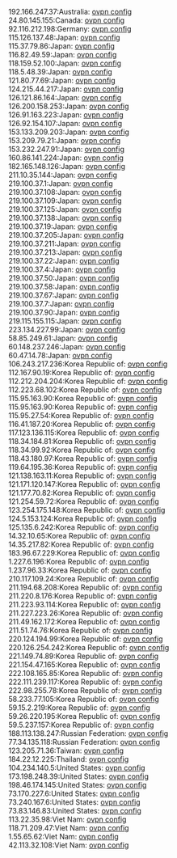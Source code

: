192.166.247.37:Australia: [ovpn config](vpn/192_166_247_37.ovpn)  
24.80.145.155:Canada: [ovpn config](vpn/24_80_145_155.ovpn)  
92.116.212.198:Germany: [ovpn config](vpn/92_116_212_198.ovpn)  
115.126.137.48:Japan: [ovpn config](vpn/115_126_137_48.ovpn)  
115.37.79.86:Japan: [ovpn config](vpn/115_37_79_86.ovpn)  
116.82.49.59:Japan: [ovpn config](vpn/116_82_49_59.ovpn)  
118.159.52.100:Japan: [ovpn config](vpn/118_159_52_100.ovpn)  
118.5.48.39:Japan: [ovpn config](vpn/118_5_48_39.ovpn)  
121.80.77.69:Japan: [ovpn config](vpn/121_80_77_69.ovpn)  
124.215.44.217:Japan: [ovpn config](vpn/124_215_44_217.ovpn)  
126.121.86.164:Japan: [ovpn config](vpn/126_121_86_164.ovpn)  
126.200.158.253:Japan: [ovpn config](vpn/126_200_158_253.ovpn)  
126.91.163.223:Japan: [ovpn config](vpn/126_91_163_223.ovpn)  
126.92.154.107:Japan: [ovpn config](vpn/126_92_154_107.ovpn)  
153.133.209.203:Japan: [ovpn config](vpn/153_133_209_203.ovpn)  
153.209.79.21:Japan: [ovpn config](vpn/153_209_79_21.ovpn)  
153.232.247.91:Japan: [ovpn config](vpn/153_232_247_91.ovpn)  
160.86.141.224:Japan: [ovpn config](vpn/160_86_141_224.ovpn)  
182.165.148.126:Japan: [ovpn config](vpn/182_165_148_126.ovpn)  
211.10.35.144:Japan: [ovpn config](vpn/211_10_35_144.ovpn)  
219.100.37.1:Japan: [ovpn config](vpn/219_100_37_1.ovpn)  
219.100.37.108:Japan: [ovpn config](vpn/219_100_37_108.ovpn)  
219.100.37.109:Japan: [ovpn config](vpn/219_100_37_109.ovpn)  
219.100.37.125:Japan: [ovpn config](vpn/219_100_37_125.ovpn)  
219.100.37.138:Japan: [ovpn config](vpn/219_100_37_138.ovpn)  
219.100.37.19:Japan: [ovpn config](vpn/219_100_37_19.ovpn)  
219.100.37.205:Japan: [ovpn config](vpn/219_100_37_205.ovpn)  
219.100.37.211:Japan: [ovpn config](vpn/219_100_37_211.ovpn)  
219.100.37.213:Japan: [ovpn config](vpn/219_100_37_213.ovpn)  
219.100.37.22:Japan: [ovpn config](vpn/219_100_37_22.ovpn)  
219.100.37.4:Japan: [ovpn config](vpn/219_100_37_4.ovpn)  
219.100.37.50:Japan: [ovpn config](vpn/219_100_37_50.ovpn)  
219.100.37.58:Japan: [ovpn config](vpn/219_100_37_58.ovpn)  
219.100.37.67:Japan: [ovpn config](vpn/219_100_37_67.ovpn)  
219.100.37.7:Japan: [ovpn config](vpn/219_100_37_7.ovpn)  
219.100.37.90:Japan: [ovpn config](vpn/219_100_37_90.ovpn)  
219.115.155.115:Japan: [ovpn config](vpn/219_115_155_115.ovpn)  
223.134.227.99:Japan: [ovpn config](vpn/223_134_227_99.ovpn)  
58.85.249.61:Japan: [ovpn config](vpn/58_85_249_61.ovpn)  
60.148.237.246:Japan: [ovpn config](vpn/60_148_237_246.ovpn)  
60.47.14.78:Japan: [ovpn config](vpn/60_47_14_78.ovpn)  
106.243.217.236:Korea Republic of: [ovpn config](vpn/106_243_217_236.ovpn)  
112.167.90.19:Korea Republic of: [ovpn config](vpn/112_167_90_19.ovpn)  
112.212.204.204:Korea Republic of: [ovpn config](vpn/112_212_204_204.ovpn)  
112.223.68.102:Korea Republic of: [ovpn config](vpn/112_223_68_102.ovpn)  
115.95.163.90:Korea Republic of: [ovpn config](vpn/115_95_163_90.ovpn)  
115.95.163.90:Korea Republic of: [ovpn config](vpn/115_95_163_90.ovpn)  
115.95.27.54:Korea Republic of: [ovpn config](vpn/115_95_27_54.ovpn)  
116.41.187.20:Korea Republic of: [ovpn config](vpn/116_41_187_20.ovpn)  
117.123.136.115:Korea Republic of: [ovpn config](vpn/117_123_136_115.ovpn)  
118.34.184.81:Korea Republic of: [ovpn config](vpn/118_34_184_81.ovpn)  
118.34.99.92:Korea Republic of: [ovpn config](vpn/118_34_99_92.ovpn)  
118.43.180.97:Korea Republic of: [ovpn config](vpn/118_43_180_97.ovpn)  
119.64.195.36:Korea Republic of: [ovpn config](vpn/119_64_195_36.ovpn)  
121.138.163.11:Korea Republic of: [ovpn config](vpn/121_138_163_11.ovpn)  
121.171.120.147:Korea Republic of: [ovpn config](vpn/121_171_120_147.ovpn)  
121.177.70.82:Korea Republic of: [ovpn config](vpn/121_177_70_82.ovpn)  
121.254.59.72:Korea Republic of: [ovpn config](vpn/121_254_59_72.ovpn)  
123.254.175.148:Korea Republic of: [ovpn config](vpn/123_254_175_148.ovpn)  
124.5.153.124:Korea Republic of: [ovpn config](vpn/124_5_153_124.ovpn)  
125.135.6.242:Korea Republic of: [ovpn config](vpn/125_135_6_242.ovpn)  
14.32.10.65:Korea Republic of: [ovpn config](vpn/14_32_10_65.ovpn)  
14.35.217.82:Korea Republic of: [ovpn config](vpn/14_35_217_82.ovpn)  
183.96.67.229:Korea Republic of: [ovpn config](vpn/183_96_67_229.ovpn)  
1.227.6.196:Korea Republic of: [ovpn config](vpn/1_227_6_196.ovpn)  
1.237.96.33:Korea Republic of: [ovpn config](vpn/1_237_96_33.ovpn)  
210.117.109.24:Korea Republic of: [ovpn config](vpn/210_117_109_24.ovpn)  
211.194.68.208:Korea Republic of: [ovpn config](vpn/211_194_68_208.ovpn)  
211.220.8.176:Korea Republic of: [ovpn config](vpn/211_220_8_176.ovpn)  
211.223.93.114:Korea Republic of: [ovpn config](vpn/211_223_93_114.ovpn)  
211.227.223.26:Korea Republic of: [ovpn config](vpn/211_227_223_26.ovpn)  
211.49.162.172:Korea Republic of: [ovpn config](vpn/211_49_162_172.ovpn)  
211.51.74.76:Korea Republic of: [ovpn config](vpn/211_51_74_76.ovpn)  
220.124.194.99:Korea Republic of: [ovpn config](vpn/220_124_194_99.ovpn)  
220.126.254.242:Korea Republic of: [ovpn config](vpn/220_126_254_242.ovpn)  
221.149.74.89:Korea Republic of: [ovpn config](vpn/221_149_74_89.ovpn)  
221.154.47.165:Korea Republic of: [ovpn config](vpn/221_154_47_165.ovpn)  
222.108.165.85:Korea Republic of: [ovpn config](vpn/222_108_165_85.ovpn)  
222.111.239.117:Korea Republic of: [ovpn config](vpn/222_111_239_117.ovpn)  
222.98.255.78:Korea Republic of: [ovpn config](vpn/222_98_255_78.ovpn)  
58.233.77.105:Korea Republic of: [ovpn config](vpn/58_233_77_105.ovpn)  
59.15.2.219:Korea Republic of: [ovpn config](vpn/59_15_2_219.ovpn)  
59.26.220.195:Korea Republic of: [ovpn config](vpn/59_26_220_195.ovpn)  
59.5.237.157:Korea Republic of: [ovpn config](vpn/59_5_237_157.ovpn)  
188.113.138.247:Russian Federation: [ovpn config](vpn/188_113_138_247.ovpn)  
77.34.135.118:Russian Federation: [ovpn config](vpn/77_34_135_118.ovpn)  
123.205.71.36:Taiwan: [ovpn config](vpn/123_205_71_36.ovpn)  
184.22.12.225:Thailand: [ovpn config](vpn/184_22_12_225.ovpn)  
104.234.140.5:United States: [ovpn config](vpn/104_234_140_5.ovpn)  
173.198.248.39:United States: [ovpn config](vpn/173_198_248_39.ovpn)  
198.46.174.145:United States: [ovpn config](vpn/198_46_174_145.ovpn)  
73.170.227.6:United States: [ovpn config](vpn/73_170_227_6.ovpn)  
73.240.167.6:United States: [ovpn config](vpn/73_240_167_6.ovpn)  
73.83.146.83:United States: [ovpn config](vpn/73_83_146_83.ovpn)  
113.22.35.98:Viet Nam: [ovpn config](vpn/113_22_35_98.ovpn)  
118.71.209.47:Viet Nam: [ovpn config](vpn/118_71_209_47.ovpn)  
1.55.65.62:Viet Nam: [ovpn config](vpn/1_55_65_62.ovpn)  
42.113.32.108:Viet Nam: [ovpn config](vpn/42_113_32_108.ovpn)  
